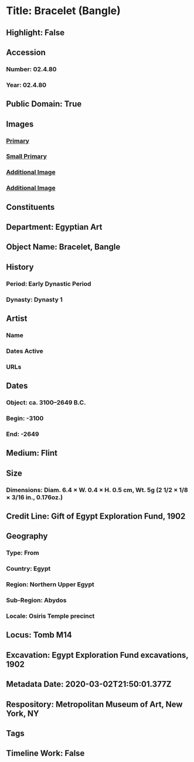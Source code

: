 # Title: Bracelet (Bangle)
## Highlight: False
## Accession
### Number: 02.4.80
### Year: 02.4.80
## Public Domain: True
## Images
### [Primary](https://images.metmuseum.org/CRDImages/eg/original/LC-02_4_80_EGDP028790.jpg)
### [Small Primary](https://images.metmuseum.org/CRDImages/eg/web-large/LC-02_4_80_EGDP028790.jpg)
### [Additional Image](https://images.metmuseum.org/CRDImages/eg/original/LC-02_4_80_EGDP028791.jpg)
### [Additional Image](https://images.metmuseum.org/CRDImages/eg/original/LC-02_4_80_EGDP028781.jpg)
## Constituents
## Department: Egyptian Art
## Object Name: Bracelet, Bangle
## History
### Period: Early Dynastic Period
### Dynasty: Dynasty 1
## Artist
### Name
### Dates Active
### URLs
## Dates
### Object: ca. 3100–2649 B.C.
### Begin: -3100
### End: -2649
## Medium: Flint
## Size
### Dimensions: Diam. 6.4 × W. 0.4 × H. 0.5 cm, Wt. 5g (2 1/2 × 1/8 × 3/16 in., 0.176oz.)
## Credit Line: Gift of Egypt Exploration Fund, 1902
## Geography
### Type: From
### Country: Egypt
### Region: Northern Upper Egypt
### Sub-Region: Abydos
### Locale: Osiris Temple precinct
## Locus: Tomb M14
## Excavation: Egypt Exploration Fund excavations, 1902
## Metadata Date: 2020-03-02T21:50:01.377Z
## Respository: Metropolitan Museum of Art, New York, NY
## Tags
## Timeline Work: False